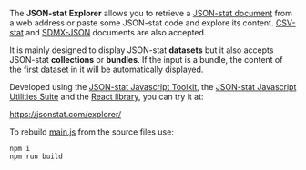 The **JSON-stat Explorer** allows you to retrieve a [JSON-stat document](https://json-stat.org) from a web address or paste some JSON-stat code and explore its content. [CSV-stat](https://github.com/jsonstat/CSV-stat) and [SDMX-JSON](https://github.com/sdmx-twg/sdmx-json/blob/master/data-message/docs/1-sdmx-json-field-guide.md) documents are also accepted.

It is mainly designed to display JSON-stat **datasets** but it also accepts JSON-stat **collections** or **bundles**. If the input is a bundle, the content of the first dataset in it will be automatically displayed.

Developed using the [JSON-stat Javascript Toolkit](https://www.npmjs.com/package/jsonstat-toolkit), the [JSON-stat Javascript Utilities Suite](https://www.npmjs.com/package/jsonstat-suite) and the [React library](https://reactjs.org), you can try it at:

https://jsonstat.com/explorer/

To rebuild [main.js](https://github.com/jsonstat/explorer/blob/master/dist/main.js) from the source files use:

```
npm i
npm run build
```
